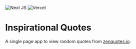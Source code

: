 ![Next JS](https://img.shields.io/badge/Next-black?style=flat&logo=next.js&logoColor=white) ![Vercel](https://img.shields.io/badge/vercel-%23000000.svg?style=flat&logo=vercel&logoColor=white)

# Inspirational Quotes

A single page app to view random quotes from [zenquotes.io](https://zenquotes.io).
